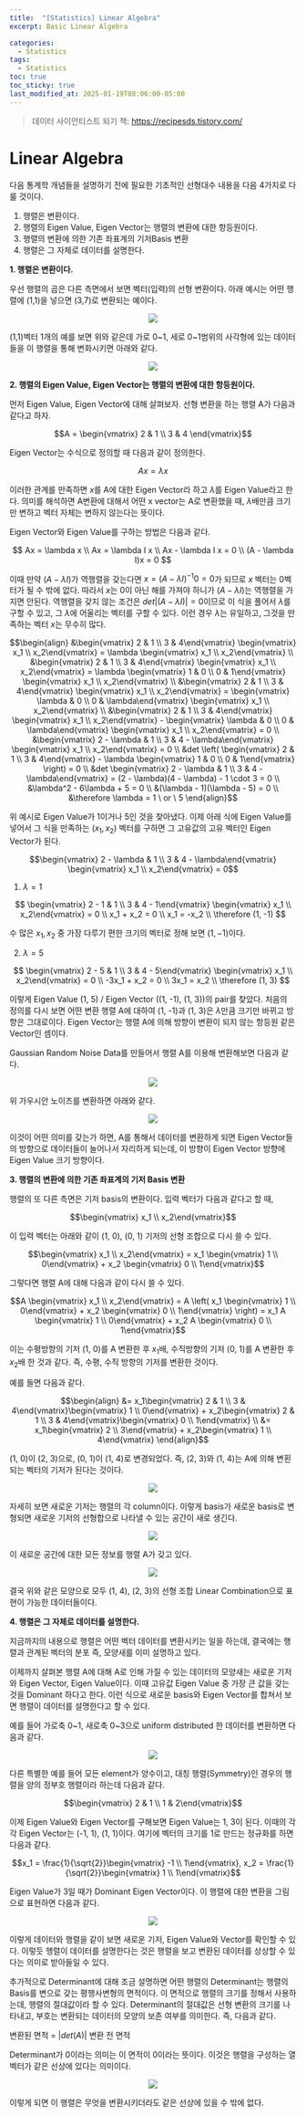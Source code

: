 ```yaml
---
title:  "[Statistics] Linear Algebra"
excerpt: Basic Linear Algebra

categories:
  - Statistics
tags:
  - Statistics
toc: true
toc_sticky: true
last_modified_at: 2025-01-19T08:06:00-05:00
---
```


> 데이터 사이언티스트 되기 책: https://recipesds.tistory.com/


# Linear Algebra

다음 통계학 개념들을 설명하기 전에 필요한 기초적인 선형대수 내용을 다음 4가지로 다룰 것이다. 

1. 행렬은 변환이다.
2. 행렬의 Eigen Value, Eigen Vector는 행렬의 변환에 대한 항등원이다.
3. 행렬의 변환에 의한 기존 좌표계의 기저Basis 변환
4. 행렬은 그 자체로 데이터를 설명한다.


**1. 행렬은 변환이다.**  

우선 행렬의 곱은 다른 측면에서 보면 벡터(입력)의 선형 변환이다. 아래 예시는 어떤 행렬에 (1,1)을 넣으면 (3,7)로 변환되는 예이다. 

<p align="center"><img src="https://github.com/user-attachments/assets/0b9ce40d-8cb7-4dbd-9a46-f85e3763aeae" height="" width=""></p>

(1,1)벡터 1개의 예를 보면 위와 같은데 가로 0~1, 세로 0~1범위의 사각형에 있는 데이터들을 이 행렬을 통해 변화시키면 아래와 같다. 

<p align="center"><img src="https://github.com/user-attachments/assets/96d9e10e-d3c2-4910-8f27-66176ea663ce" height="" width=""></p>


**2. 행렬의 Eigen Value, Eigen Vector는 행렬의 변환에 대한 항등원이다.**

먼저 Eigen Value, Eigen Vector에 대해 살펴보자. 선형 변환을 하는 행렬 A가 다음과 같다고 하자. 

$$A = \begin{vmatrix}
2 & 1 \\ 
3 & 4
\end{vmatrix}$$

Eigen Vector는 수식으로 정의할 때 다음과 같이 정의한다. 

$$Ax = \lambda x$$

이러한 관계를 만족하면 $x$를 A에 대한 Eigen Vector라 하고 $\lambda$를 Eigen Value라고 한다. 의미를 해석하면 A변환에 대해서 어떤 x vector는 A로 변환했을 때, 
$\lambda$배만큼 크기만 변하고 벡터 자체는 변하지 않는다는 뜻이다. 

Eigen Vector와 Eigen Value를 구하는 방법은 다음과 같다. 

$$
Ax = \lambda x \\  
Ax = \lambda I x \\  
Ax - \lambda I x = 0 \\   
(A - \lambda I)x = 0
$$

이때 만약 $(A - \lambda I)$가 역행렬을 갖는다면 $x = (A - \lambda I)^{-1} 0 = 0$가 되므로 $x$ 벡터는 0벡터가 될 수 밖에 없다. 
따라서 $x$는 0이 아닌 해를 가져야 하니가 $(A - \lambda I)$는 역행렬을 가지면 안된다. 역행렬을 갖지 않는 조건은 $det \vert (A - \lambda I) \vert = 0$이므로 이 식을 풀어서 $\lambda$를 구할 수 있고, 그 $\lambda$에 어울리는 벡터를 구할 수 있다. 이런 경우 $\lambda$는 유일하고, 그것을 만족하는 벡터 $x$는 무수히 많다. 

$$\begin{align}
&\begin{vmatrix} 2 & 1 \\ 3 & 4\end{vmatrix} \begin{vmatrix} x_1 \\ x_2\end{vmatrix} = \lambda \begin{vmatrix} x_1 \\ x_2\end{vmatrix} \\  
&\begin{vmatrix} 2 & 1 \\ 3 & 4\end{vmatrix} \begin{vmatrix} x_1 \\ x_2\end{vmatrix} = \lambda \begin{vmatrix} 1 & 0 \\ 0 & 1\end{vmatrix} \begin{vmatrix} x_1 \\ x_2\end{vmatrix} \\  
&\begin{vmatrix} 2 & 1 \\ 3 & 4\end{vmatrix} \begin{vmatrix} x_1 \\ x_2\end{vmatrix} = \begin{vmatrix} \lambda & 0 \\ 0 & \lambda\end{vmatrix} \begin{vmatrix} x_1 \\ x_2\end{vmatrix} \\  
&\begin{vmatrix} 2 & 1 \\ 3 & 4\end{vmatrix} \begin{vmatrix} x_1 \\ x_2\end{vmatrix} - \begin{vmatrix} \lambda & 0 \\ 0 & \lambda\end{vmatrix} \begin{vmatrix} x_1 \\ x_2\end{vmatrix} = 0 \\  
&\begin{vmatrix} 2 - \lambda & 1 \\ 3 & 4 - \lambda\end{vmatrix} \begin{vmatrix} x_1 \\ x_2\end{vmatrix} = 0 \\ 
&det \left( \begin{vmatrix} 2 & 1 \\ 3 & 4\end{vmatrix} - \lambda \begin{vmatrix} 1 & 0 \\ 0 & 1\end{vmatrix} \right) = 0 \\  
&det \begin{vmatrix} 2 - \lambda & 1 \\ 3 & 4 - \lambda\end{vmatrix} = (2 - \lambda)(4 - \lambda) - 1 \cdot 3 = 0 \\  
&\lambda^2 - 6\lambda + 5 = 0 \\  
&(\lambda - 1)(\lambda - 5) = 0 \\  
&\therefore \lambda = 1 \ or \ 5
\end{align}$$

위 예시로 Eigen Value가 1이거나 5인 것을 찾아냈다. 이제 아래 식에 Eigen Value를 넣어서 그 식을 만족하는 $(x_1, x_2)$ 벡터를 구하면 그 고유값의 고유 벡터인 Eigen Vector가 된다. 

$$\begin{vmatrix} 2 - \lambda & 1 \\ 3 & 4 - \lambda\end{vmatrix} \begin{vmatrix} x_1 \\ x_2\end{vmatrix} = 0$$

1) $\lambda = 1$

$$
\begin{vmatrix} 2 - 1 & 1 \\ 3 & 4 - 1\end{vmatrix} \begin{vmatrix} x_1 \\ x_2\end{vmatrix} = 0 \\  
x_1 + x_2 = 0 \\  
x_1 = -x_2 \\  
\therefore (1, -1)
$$

수 많은 $x_1, x_2$ 중 가장 다루기 편한 크기의 벡터로 정해 보면 $(1, -1)$이다. 

2) $\lambda = 5$

$$
\begin{vmatrix} 2 - 5 & 1 \\ 3 & 4 - 5\end{vmatrix} \begin{vmatrix} x_1 \\ x_2\end{vmatrix} = 0 \\  
-3x_1 + x_2 = 0 \\  
3x_1 = x_2 \\  
\therefore (1, 3)
$$

이렇게 Eigen Value (1, 5) / Eigen Vector ((1, -1), (1, 3))의 pair를 찾았다. 처음의 정의를 다시 보면 어떤 변환 행렬 A에 대하여 (1, -1)과 (1, 3)은 $\lambda$만큼 크기만 바뀌고 방향은 그대로이다. Eigen Vector는 행렬 A에 의해 방향이 변환이 되지 않는 항등원 같은 Vector인 셈이다. 

Gaussian Random Noise Data를 만들어서 행렬 A를 이용해 변환해보면 다음과 같다. 

<p align="center"><img src="https://github.com/user-attachments/assets/582b8cdf-fa51-49c2-a520-e55ac2860bcd" height="" width=""></p>

위 가우시안 노이즈를 변환하면 아래와 같다. 

<p align="center"><img src="https://github.com/user-attachments/assets/27ac293a-6ba5-4241-8717-087c1e9d84c7" height="" width=""></p>

이것이 어떤 의미를 갖는가 하면, A를 통해서 데이터를 변환하게 되면 Eigen Vector들의 방향으로 데이터들이 늘어나서 자리하게 되는데, 이 방향이 Eigen Vector 방향에 Eigen Value 크기 방향이다. 


**3. 행렬의 변환에 의한 기존 좌표계의 기저 Basis 변환**

행렬의 또 다른 측면은 기저 basis의 변환이다. 입력 벡터가 다음과 같다고 할 때, 

$$\begin{vmatrix} x_1 \\ x_2\end{vmatrix}$$

이 입력 벡터는 아래와 같이 (1, 0), (0, 1) 기저의 선형 조합으로 다시 쓸 수 있다. 

$$\begin{vmatrix} x_1 \\ x_2\end{vmatrix} = x_1 \begin{vmatrix} 1 \\ 0\end{vmatrix} + x_2 \begin{vmatrix} 0 \\ 1\end{vmatrix}$$

그렇다면 행렬 A에 대해 다음과 같이 다시 쓸 수 있다. 

$$A \begin{vmatrix} x_1 \\ x_2\end{vmatrix} = A \left( x_1 \begin{vmatrix} 1 \\ 0\end{vmatrix} + x_2 \begin{vmatrix} 0 \\ 1\end{vmatrix} \right) = x_1 A \begin{vmatrix} 1 \\ 0\end{vmatrix} + x_2 A \begin{vmatrix} 0 \\ 1\end{vmatrix}$$

이는 수평방향의 기저 (1, 0)를 A 변환한 후 $x_1$배, 수직방향의 기저 (0, 1)를 A 변환한 후 $x_2$배 한 것과 같다. 즉, 수평, 수직 방향의 기저를 변환한 것이다. 

예를 들면 다음과 같다. 

$$\begin{align}
&= x_1\begin{vmatrix} 2 & 1 \\ 3 & 4\end{vmatrix}\begin{vmatrix} 1 \\ 0\end{vmatrix} + x_2\begin{vmatrix} 2 & 1 \\ 3 & 4\end{vmatrix}\begin{vmatrix} 0 \\ 1\end{vmatrix} \\ 
&= x_1\begin{vmatrix} 2 \\ 3\end{vmatrix} + x_2\begin{vmatrix} 1 \\ 4\end{vmatrix}
\end{align}$$

(1, 0)이 (2, 3)으로, (0, 1)이 (1, 4)로 변경되었다. 즉, (2, 3)와 (1, 4)는 A에 의해 변횐되는 벡터의 기저가 된다는 것이다. 

<p align="center"><img src="https://github.com/user-attachments/assets/3f096920-1f3b-4e3e-995c-7b415283b891" height="" width=""></p>

자세히 보면 새로운 기저는 행렬의 각 column이다. 이렇게 basis가 새로운 basis로 변형되면 새로운 기저의 선형합으로 나타낼 수 있는 공간이 새로 생긴다. 

<p align="center"><img src="https://github.com/user-attachments/assets/7b29aeb4-06eb-4efb-9fbc-25346be69567" height="" width=""></p>

이 새로운 공간에 대한 모든 정보를 행렬 A가 갖고 있다. 

<p align="center"><img src="https://github.com/user-attachments/assets/7f05a9e8-b2e0-46fa-89e5-f19229640e53" height="" width=""></p>

결국 위와 같은 모양으로 모두 (1, 4), (2, 3)의 선형 조합 Linear Combination으로 표현이 가능한 데이터들이다. 


**4. 행렬은 그 자체로 데이터를 설명한다.**

지금까지의 내용으로 행렬은 어떤 벡터 데이터를 변환시키는 일을 하는데, 결국에는 행렬과 관계된 벡터의 분포 즉, 모양새를 이미 설명하고 있다. 

이제까지 살펴본 행렬 A에 대해 A로 인해 가질 수 있는 데이터의 모양새는 새로운 기저와 Eigen Vector, Eigen Value이다. 
이때 고유값 Eigen Value 중 가장 큰 값을 갖는 것을 Dominant 하다고 한다. 이런 식으로 새로운 basis와 Eigen Vector를 합쳐서 보면 행렬이 데이터를 설명한다고 할 수 있다. 

예를 들어 가로축 0~1, 새로축 0~3으로 uniform distributed 한 데이터를 변환하면 다음과 같다.

<p align="center"><img src="https://github.com/user-attachments/assets/2f251dbf-fd08-43ec-b1de-87bbcccb1a5e" height="" width=""></p>

다른 특별한 예를 들어 모든 element가 양수이고, 대칭 행렬(Symmetry)인 경우의 행렬을 양의 정부호 행렬이라 하는데 다음과 같다. 

$$\begin{vmatrix} 2 & 1 \\ 1 & 2\end{vmatrix}$$

이제 Eigen Value와 Eigen Vector를 구해보면 Eigen Value는 1, 3이 된다. 이때의 각각 Eigen Vector는 (-1, 1), (1, 1)이다. 여기에 벡터의 크기를 1로 만드는 정규화를 하면 다음과 같다. 

$$x_1 = \frac{1}{\sqrt{2}}\begin{vmatrix} -1 \\ 1\end{vmatrix}, x_2 = \frac{1}{\sqrt{2}}\begin{vmatrix} 1 \\ 1\end{vmatrix}$$

Eigen Value가 3일 때가 Dominant Eigen Vector이다. 이 행렬에 대한 변환을 그림으로 표현하면 다음과 같다. 

<p align="center"><img src="https://github.com/user-attachments/assets/9b4b8426-edfc-4520-8c95-628a55a0bae4" height="" width=""></p>

이렇게 데이터와 행렬을 같이 보면 새로운 기저, Eigen Value와 Vector를 확인할 수 있다. 이렇듯 행렬이 데이터를 설명한다는 것은 행렬을 보고 변환된 데이터를 상상할 수 있다는 의미로 받아들일 수 있다. 

추가적으로 Determinant에 대해 조금 설명하면 어떤 행렬의 Determinant는 행렬의 Basis를 변으로 갖는 평행사변형의 면적이다. 이 면적으로 행렬의 크기를 정해서 사용하는데, 행렬의 절대값이라 할 수 있다. Determinant의 절대값은 선형 변환의 크기를 나타내고, 부호는 변환되는 데이터의 모양의 보존 여부를 의미한다. 즉, 다음과 같다. 

변환된 면적 = $\vert det(A) \vert$ 변환 전 면적 

Determinant가 0이라는 의미는 이 면적이 0이라는 뜻이다. 이것은 행렬을 구성하는 열 벡터가 같은 선상에 있다는 의미이다. 

<p align="center"><img src="https://github.com/user-attachments/assets/f7d0d08d-017e-46b1-8c6a-05f9e24d4b3b" height="" width=""></p>

이렇게 되면 이 행렬은 무엇을 변환시키더라도 같은 선상에 있을 수 밖에 없다. 











